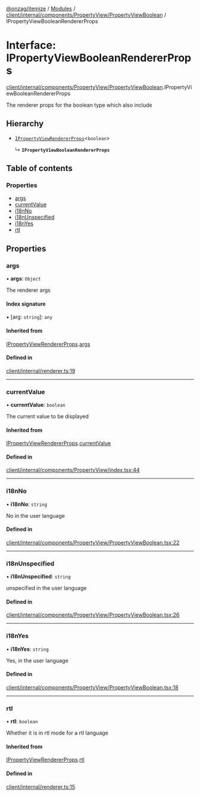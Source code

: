 [@onzag/itemize](../README.md) / [Modules](../modules.md) / [client/internal/components/PropertyView/PropertyViewBoolean](../modules/client_internal_components_PropertyView_PropertyViewBoolean.md) / IPropertyViewBooleanRendererProps

# Interface: IPropertyViewBooleanRendererProps

[client/internal/components/PropertyView/PropertyViewBoolean](../modules/client_internal_components_PropertyView_PropertyViewBoolean.md).IPropertyViewBooleanRendererProps

The renderer props for the boolean type which also include

## Hierarchy

- [`IPropertyViewRendererProps`](client_internal_components_PropertyView.IPropertyViewRendererProps.md)<`boolean`\>

  ↳ **`IPropertyViewBooleanRendererProps`**

## Table of contents

### Properties

- [args](client_internal_components_PropertyView_PropertyViewBoolean.IPropertyViewBooleanRendererProps.md#args)
- [currentValue](client_internal_components_PropertyView_PropertyViewBoolean.IPropertyViewBooleanRendererProps.md#currentvalue)
- [i18nNo](client_internal_components_PropertyView_PropertyViewBoolean.IPropertyViewBooleanRendererProps.md#i18nno)
- [i18nUnspecified](client_internal_components_PropertyView_PropertyViewBoolean.IPropertyViewBooleanRendererProps.md#i18nunspecified)
- [i18nYes](client_internal_components_PropertyView_PropertyViewBoolean.IPropertyViewBooleanRendererProps.md#i18nyes)
- [rtl](client_internal_components_PropertyView_PropertyViewBoolean.IPropertyViewBooleanRendererProps.md#rtl)

## Properties

### args

• **args**: `Object`

The renderer args

#### Index signature

▪ [arg: `string`]: `any`

#### Inherited from

[IPropertyViewRendererProps](client_internal_components_PropertyView.IPropertyViewRendererProps.md).[args](client_internal_components_PropertyView.IPropertyViewRendererProps.md#args)

#### Defined in

[client/internal/renderer.ts:19](https://github.com/onzag/itemize/blob/f2db74a5/client/internal/renderer.ts#L19)

___

### currentValue

• **currentValue**: `boolean`

The current value to be displayed

#### Inherited from

[IPropertyViewRendererProps](client_internal_components_PropertyView.IPropertyViewRendererProps.md).[currentValue](client_internal_components_PropertyView.IPropertyViewRendererProps.md#currentvalue)

#### Defined in

[client/internal/components/PropertyView/index.tsx:44](https://github.com/onzag/itemize/blob/f2db74a5/client/internal/components/PropertyView/index.tsx#L44)

___

### i18nNo

• **i18nNo**: `string`

No in the user language

#### Defined in

[client/internal/components/PropertyView/PropertyViewBoolean.tsx:22](https://github.com/onzag/itemize/blob/f2db74a5/client/internal/components/PropertyView/PropertyViewBoolean.tsx#L22)

___

### i18nUnspecified

• **i18nUnspecified**: `string`

unspecified in the user language

#### Defined in

[client/internal/components/PropertyView/PropertyViewBoolean.tsx:26](https://github.com/onzag/itemize/blob/f2db74a5/client/internal/components/PropertyView/PropertyViewBoolean.tsx#L26)

___

### i18nYes

• **i18nYes**: `string`

Yes, in the user language

#### Defined in

[client/internal/components/PropertyView/PropertyViewBoolean.tsx:18](https://github.com/onzag/itemize/blob/f2db74a5/client/internal/components/PropertyView/PropertyViewBoolean.tsx#L18)

___

### rtl

• **rtl**: `boolean`

Whether it is in rtl mode for a rtl language

#### Inherited from

[IPropertyViewRendererProps](client_internal_components_PropertyView.IPropertyViewRendererProps.md).[rtl](client_internal_components_PropertyView.IPropertyViewRendererProps.md#rtl)

#### Defined in

[client/internal/renderer.ts:15](https://github.com/onzag/itemize/blob/f2db74a5/client/internal/renderer.ts#L15)
